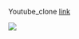 Youtube_clone
[link](https://youtubeclonesuyog.netlify.app/)

<img src='public\ezgif.com-video-to-gif (1).gif'>
